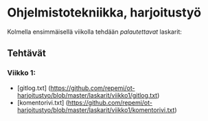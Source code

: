 # **Ohjelmistotekniikka, harjoitustyö**

Kolmella ensimmäisellä viikolla tehdään _palautettavat_ laskarit:

## Tehtävät

### Viikko 1:

* [gitlog.txt] (https://github.com/repemi/ot-harjoitustyo/blob/master/laskarit/viikko1/gitlog.txt)
* [komentorivi.txt] (https://github.com/repemi/ot-harjoitustyo/blob/master/laskarit/viikko1/komentorivi.txt)

